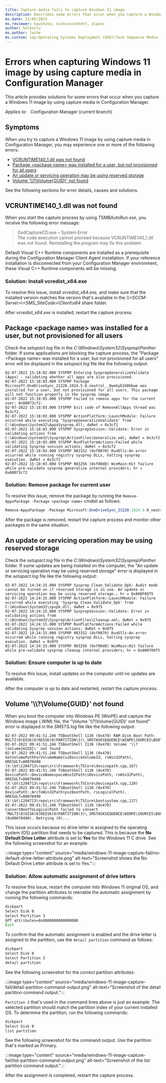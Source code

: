 ```yaml
---
title: Capture media fails to capture Windows 11 image
description: Describes some errors that occur when you capture a Windows 11 image by using capture media in Configuration Manager, and provides solutions.
ms.date: 12/05/2023
ms.reviewer: kaushika, sccmcsscontent, alpasc
author: helenclu
ms.author: luche
ms.custom: sap:Operating Systems Deployment (OSD)\Task Sequence Media (all types)
---
```

# Errors when capturing Windows 11 image by using capture media in Configuration Manager

This article provides solutions for some errors that occur when you capture a Windows 11 image by using capture media in Configuration Manager.

_Applies to:_ &nbsp; Configuration Manager (current branch)

## Symptoms

When you try to capture a Windows 11 image by using capture media in Configuration Manager, you may experience one or more of the following errors:

- [VCRUNTIME140_1.dll was not found](#vcruntime140dllwasnotfound)
- [Package \<package name> was installed for a user, but not provisioned for all users](#packagenotprovisionedforallusers)
- [An update or servicing operation may be using reserved storage](#updateisinprocess)
- [Volume '\\\\?\Volume{GUID}\' not found](#volumenotfound)

See the following sections for error details, causes and solutions.

## <a id="vcruntime140dllwasnotfound"></a>VCRUNTIME140_1.dll was not found

When you start the capture process by using *TSMBAutoRun.exe*, you receive the following error message:

> OsdCaptureCD.exe – System Error  
> The code execution cannot proceed because VCRUNTIME140_1.dll was not found. Reinstalling the program may fix this problem.

Default Visual C++ Runtime components are installed as a prerequisite during the Configuration Manager Client Agent installation. If your reference installation is disconnected from your Configuration Manager environment, these Visual C++ Runtime components will be missing.

### Solution: Install vcredist_x64.exe

To resolve this issue, install *vcredist_x64.exe*, and make sure that the installed version matches the version that's available in the *\\\\\<SCCM-Server>\\<SMS_SiteCode>\Client\x64* share folder.

After *vcredist_x64.exe* is installed, restart the capture process.

## <a id="packagenotprovisionedforallusers"></a>Package \<package name> was installed for a user, but not provisioned for all users

Check the *setupact.log* file in the *C:\Windows\System32\Sysprep\Panther* folder. If some applications are blocking the capture process, the "Package \<Package name> was installed for a user, but not provisioned for all users" error will be displayed in the *setupact.log* file like the following output:

```output
02-07-2022 15:18:02.000 SYSPRP Entering SysprepGeneralizeValidate (Appx) - validating whether all apps are also provisioned.
02-07-2022 15:18:03.000 SYSPRP Package Microsoft.OneDriveSync_21220.1024.5.0_neutral__8wekyb3d8bbwe was installed for a user, but not provisioned for all users. This package will not function properly in the sysprep image.
02-07-2022 15:18:03.000 SYSPRP Failed to remove apps for the current user: 0x80073cf2.
02-07-2022 15:18:03.000 SYSPRP Exit code of RemoveAllApps thread was 0x3cf2.
02-07-2022 15:18:03.000 SYSPRP ActionPlatform::LaunchModule: Failure occurred while executing 'SysprepGeneralizeValidate' from C:\Windows\System32\AppxSysprep.dll; dwRet = 0x3cf2
02-07-2022 15:18:03.000 SYSPRP SysprepSession::Validate: Error in validating actions from C:\Windows\System32\Sysprep\ActionFiles\Generalize.xml; dwRet = 0x3cf2
02-07-2022 15:18:03.000 SYSPRP RunPlatformActions:Failed while validating Sysprep session actions; dwRet = 0x3cf2
02-07-2022 15:18:03.000 SYSPRP 983152 (0xf0070) RunDlls:An error occurred while running registry sysprep DLLs, halting sysprep execution. dwRet = 0x3cf2
02-07-2022 15:18:03.000 SYSPRP 983256 (0xf00d8) WinMain:Hit failure while pre-validate sysprep generalize internal providers; hr = 0x80073cf2
```

### Solution: Remove package for current user

To resolve this issue, remove the package by running the `Remove-AppxPackage -Package <package name>` cmdlet as follows:

```powershell
Remove-AppxPackage -Package Microsoft.OneDriveSync_21220.1024.5.0_neutral__8wekyb3d8bbwe
```

After the package is removed, restart the capture process and monitor other packages in the same situation.

## <a id="updateisinprocess"></a>An update or servicing operation may be using reserved storage

Check the *setupact.log* file in the *C:\Windows\System32\Sysprep\Panther* folder. If some updates are being installed on the computer, the "An update or servicing operation may be using reserved storage" error is displayed in the *setupact.log* file like the following output:

```output
02-07-2022 14:24:15.000 SYSPRP Sysprep_Clean_Validate_Opk: Audit mode cannot be turned on if reserved storage is in use. An update or servicing operation may be using reserved storage.; hr = 0x800F0975
02-07-2022 14:24:15.000 SYSPRP ActionPlatform::LaunchModule: Failure occurred while executing 'Sysprep_Clean_Validate_Opk' from C:\Windows\System32\spopk.dll; dwRet = 0x975
02-07-2022 14:24:15.000 SYSPRP SysprepSession::Validate: Error in validating actions from C:\Windows\System32\Sysprep\ActionFiles\Cleanup.xml; dwRet = 0x975
02-07-2022 14:24:15.000 SYSPRP RunPlatformActions:Failed while validating Sysprep session actions; dwRet = 0x975
02-07-2022 14:24:15.000 SYSPRP 983152 (0xf0070) RunDlls:An error occurred while running registry sysprep DLLs, halting sysprep execution. dwRet = 0x975
02-07-2022 14:24:15.000 SYSPRP 983256 (0xf00d8) WinMain:Hit failure while pre-validate sysprep cleanup internal providers; hr = 0x80070975
```

### Solution: Ensure computer is up to date

To resolve this issue, install updates on the computer until no updates are available.

After the computer is up to date and restarted, restart the capture process.

## <a id="volumenotfound"></a>Volume '\\\\?\Volume{GUID}\' not found

When you boot the computer into Windows PE (WinPE) and capture the Windows image (.WIM) file, the "Volume '\\\\?\Volume{GUID}\' not found" error is displayed in the *SMSTS.log* file like the following output:

```output
02-07-2022 09:41:51.246 TSBootShell 1136 (0x470) RAM Disk Boot Path: MULTI(0)DISK(0)RDISK(0)PARTITION(3)\_SMSTASKSEQUENCE\WINPE\SOURCES\BOOT.WIM
02-07-2022 09:41:51.246 TSBootShell 1136 (0x470) Volume '\\?\Volume{GUID}\' not found
02-07-2022 09:41:51.246 TSBootShell 1136 (0x470) GetVolumePathForVolumeName(szDeviceVolumeId, rsWin32Path), HRESULT=80070490 (X:\bt\1204713\repo\src\Framework\TSCore\devicepath.cpp,167)
02-07-2022 09:41:51.246 TSBootShell 1136 (0x470) DevicePath::DeviceNamespaceWin32Path(sDevicePath, rsWin32Path), HRESULT=80070490 (X:\bt\1204713\repo\src\Framework\TSCore\devicepath.cpp,120)
02-07-2022 09:41:51.246 TSBootShell 1136 (0x470) DevicePath::ArcToWin32Path(pszBootPath, rsLogicalPath), HRESULT=80070490 (X:\bt\1204713\repo\src\Framework\TSCore\bootsystem.cpp,117)
02-07-2022 09:41:51.246 TSBootShell 1136 (0x470) ConvertBootToLogicalPath failed to convert 'MULTI(0)DISK(0)RDISK(0)PARTITION(3)\_SMSTASKSEQUENCE\WINPE\SOURCES\BOOT.WIM' (0x80070490). Retrying (0)...
```

This issue occurs because no drive letter is assigned to the operating system (OS) partition that needs to be captured. This is because the **No Default Drive Letter** attribute is set to **Yes** for the Windows 11 C drive. See the following screenshot for an example:

:::image type="content" source="media/windows-11-image-capture-fail/no-default-drive-letter-attribute.png" alt-text="Screenshot shows the No Default Drive Letter attribute is set to Yes.":::

### Solution: Allow automatic assignment of drive letters

To resolve this issue, restart the computer into Windows 11 original OS, and change the partition attributes to reenable the automatic assignment by running the following commands:

```cmd
diskpart
Select Disk 0
Select Partition 3
GPT attributes=0x0000000000000000
Exit
```

To confirm that the automatic assignment is enabled and the drive letter is assigned to the partition, use the `detail partition` command as follows:

```cmd
diskpart
Select Disk 0
Select Partition 3
detail partition
```

See the following screenshot for the correct partition attributes:

:::image type="content" source="media/windows-11-image-capture-fail/detail-partition-command-output.png" alt-text="Screenshot of the detail partition command output.":::

`Partition 3` that's used in the command lines above is just an example. The selected partition should match the partition index of your current installed OS. To determine the partition, run the following commands:

```cmd
diskpart
Select Disk 0
list partition
```

See the following screenshot for the command output. Use the partition that's marked as Primary.

:::image type="content" source="media/windows-11-image-capture-fail/list-partition-command-output.png" alt-text="Screenshot of the list partition command output.":::

After the assignment is completed, restart the capture process.
